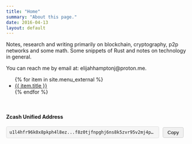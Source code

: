 ```yaml
---
title: "Home"
summary: "About this page."
date: 2016-04-13
layout: default
---
```


Notes, research and writing primarily on blockchain, cryptography, p2p networks and some math. Some snippets of Rust and notes on technology in general.

<div class="contact-info">
    <p>You can reach me by email at: elijahhamptonj@proton.me.</p>
    <ul class="nav">
        {% for item in site.menu_external %}
            <li><a href="{{ item.url }}" target="_blank">{{ item.title }}</a></li>
        {% endfor %}
    </ul>
</div>

<br />

<!-- In your HTML file -->
<div class="crypto-addresses">
    <div class="row">
        <div class="col-md-6">
            <h4>Zcash Unified Address</h4>
            <div class="address-container">
                <code id="zcash-address" class="truncated-address">u1l4hfr96k0x8pkph4l8ez...f8z0tjfnpghj6ns8k5zvr95v2mj4phnze2eg4t</code>
                <button id="copy-button" class="copy-btn" onclick="copyAddress()">
                    Copy
                </button>
                <span id="copy-notification" class="copy-notification">Copied!</span>
                <div id="full-address-tooltip" class="full-address-tooltip">
                    u1l4hfr96k0x8pkph4l8ezdrd67ap03mlg6hax47jgyjk6mqjqt4edfg2pns7ff5d3n6efpvfjncl2xk4g3makl7hnwgp405q282kprn5wklqmqeykdtw45mdk7t2jhzwn8tsk68dzs0a7an60ee0n0k7c34fzn6ecv2nwmntr8e6q7f8z0tjfnpghj6ns8k5zvr95v2mj4phnze2eg4t
                </div>
            </div>
        </div>
    </div>
</div>

<style>
.address-container {
    position: relative;
    display: flex;
    align-items: center;
    margin-bottom: 20px;
}

.truncated-address {
    background-color: #f5f5f5;
    padding: 8px;
    border-radius: 4px;
    cursor: pointer;
    border: 1px solid #ddd;
    max-width: 400px;
    overflow: hidden;
    text-overflow: ellipsis;
    white-space: nowrap;
}

.copy-btn {
    margin-left: 10px;
    padding: 6px 12px;
    background-color: #f0f0f0;
    border: 1px solid #ccc;
    border-radius: 4px;
    cursor: pointer;
    transition: background-color 0.2s;
}

.copy-btn:hover {
    background-color: #e0e0e0;
}

.copy-notification {
    margin-left: 10px;
    color: green;
    display: none;
}

.full-address-tooltip {
    display: none;
    position: absolute;
    top: 100%;
    left: 0;
    background-color: #f9f9f9;
    border: 1px solid #ddd;
    padding: 10px;
    border-radius: 4px;
    z-index: 100;
    margin-top: 5px;
    max-width: 500px;
    word-wrap: break-word;
    box-shadow: 0 2px 5px rgba(0,0,0,0.2);
}

.truncated-address:hover + .full-address-tooltip,
.full-address-tooltip:hover {
    display: block;
}
</style>

<script>
function copyAddress() {
    // Get the full address
    const fullAddress = document.getElementById('full-address-tooltip').textContent.trim();
    
    // Copy to clipboard
    navigator.clipboard.writeText(fullAddress).then(function() {
        // Show the notification
        const notification = document.getElementById('copy-notification');
        notification.style.display = 'inline';
        
        // Hide after 2 seconds
        setTimeout(function() {
            notification.style.display = 'none';
        }, 2000);
    });
}

// You can also add this to show the full address on click
document.getElementById('zcash-address').addEventListener('click', function() {
    const tooltip = document.getElementById('full-address-tooltip');
    if (tooltip.style.display === 'block') {
        tooltip.style.display = 'none';
    } else {
        tooltip.style.display = 'block';
    }
});
</script>